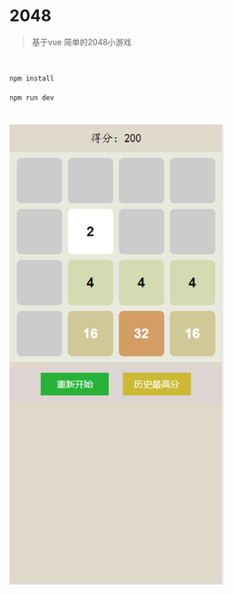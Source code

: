# 2048

> 基于vue 简单的2048小游戏

## 

``` bash

npm install

npm run dev

```

# ![image](https://github.com/userHuang/2048_demo/blob/master/src/assets/images/2048_demo.png)